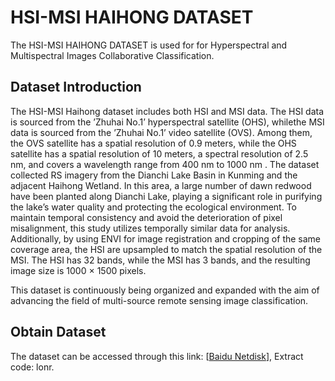 # HSI-MSI HAIHONG DATASET

The HSI-MSI HAIHONG DATASET is used for for Hyperspectral and Multispectral Images Collaborative Classification.

## Dataset Introduction

The HSI-MSI Haihong dataset includes both HSI and MSI data. The HSI data is sourced from the ’Zhuhai No.1’ hyperspectral satellite (OHS), whilethe MSI data is sourced from the ’Zhuhai No.1’ video satellite (OVS). Among them, the OVS satellite has a spatial resolution of 0.9 meters, while the OHS satellite has a spatial resolution of 10 meters, a spectral resolution of 2.5 nm, and covers a wavelength range from 400 nm to 1000 nm . The dataset collected RS imagery from the Dianchi Lake Basin in Kunming and the adjacent Haihong Wetland. In this area, a large number of dawn redwood have been planted along Dianchi Lake, playing a significant role in purifying the lake’s water quality and protecting the ecological environment. To maintain temporal consistency and avoid the deterioration of pixel misalignment, this study utilizes temporally similar data for analysis. Additionally, by using ENVI for image registration and cropping of the same coverage area, the HSI are upsampled to match the spatial resolution of the MSI. The HSI has 32 bands, while the MSI has 3 bands, and the resulting image size is 1000 × 1500 pixels. 

This dataset is continuously being organized and expanded with the aim of advancing the field of multi-source remote sensing image classification.

## Obtain Dataset

The dataset can be accessed through this link:  [[Baidu Netdisk](https://pan.baidu.com/s/1zlBNxj6grY9Tv3tq5mMWnA?pwd=lonr)], Extract code: lonr.